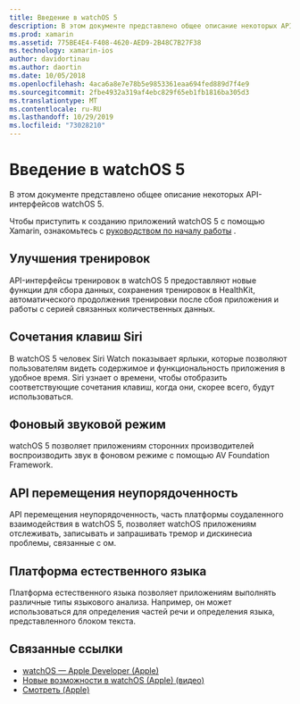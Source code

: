```yaml
---
title: Введение в watchOS 5
description: В этом документе представлено общее описание некоторых API watchOS 5 для Xamarin.
ms.prod: xamarin
ms.assetid: 775BE4E4-F408-4620-AED9-2B48C7B27F38
ms.technology: xamarin-ios
author: davidortinau
ms.author: daortin
ms.date: 10/05/2018
ms.openlocfilehash: 4aca6a8e7e78b5e9853361eaa694fed889d7f4e9
ms.sourcegitcommit: 2fbe4932a319af4ebc829f65eb1fb1816ba305d3
ms.translationtype: MT
ms.contentlocale: ru-RU
ms.lasthandoff: 10/29/2019
ms.locfileid: "73028210"
---
```

# <a name="introduction-to-watchos-5"></a>Введение в watchOS 5

В этом документе представлено общее описание некоторых API-интерфейсов watchOS 5.

Чтобы приступить к созданию приложений watchOS 5 с помощью Xamarin, ознакомьтесь с [руководством по началу работы](~/ios/platform/introduction-to-ios12/get-started.md) .

## <a name="workout-improvements"></a>Улучшения тренировок

API-интерфейсы тренировок в watchOS 5 предоставляют новые функции для сбора данных, сохранения тренировок в HealthKit, автоматического продолжения тренировки после сбоя приложения и работы с серией связанных количественных данных.

## <a name="siri-shortcuts"></a>Сочетания клавиш Siri

В watchOS 5 человек Siri Watch показывает ярлыки, которые позволяют пользователям видеть содержимое и функциональность приложения в удобное время. Siri узнает о времени, чтобы отобразить соответствующие сочетания клавиш, когда они, скорее всего, будут использоваться.

## <a name="background-audio-mode"></a>Фоновый звуковой режим

watchOS 5 позволяет приложениям сторонних производителей воспроизводить звук в фоновом режиме с помощью AV Foundation Framework.

## <a name="movement-disorder-api"></a>API перемещения неупорядоченность

API перемещения неупорядоченность, часть платформы соудаленного взаимодействия в watchOS 5, позволяет watchOS приложениям отслеживать, записывать и запрашивать тремор и дискинесиа проблемы, связанные с ом.

## <a name="natural-language-framework"></a>Платформа естественного языка

Платформа естественного языка позволяет приложениям выполнять различные типы языкового анализа. Например, он может использоваться для определения частей речи и определения языка, представленного блоком текста.

## <a name="related-links"></a>Связанные ссылки

- [watchOS — Apple Developer (Apple)](https://developer.apple.com/watchOS/)
- [Новые возможности в watchOS (Apple) (видео)](https://developer.apple.com/videos/play/wwdc2018/206/)
- [Смотреть (Apple)](https://www.apple.com/watch/)
